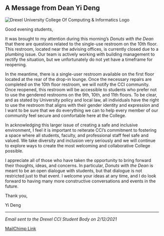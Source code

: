 ## A Message from Dean Yi Deng

![Drexel University College Of Computing & Informatics Logo](drexelcci.png)

Good evening students,

It was brought to my attention during this morning’s _Donuts with the Dean_ that
there are questions related to the single-use restroom on the 10th floor. This
restroom, located near the advising offices, is currently closed due to a
plumbing issue. Our team is actively working with building management to rectify
the situation, but we unfortunately do not yet have a timeframe for reopening.

In the meantime, there is a single-user restroom available on the first floor
located at the rear of the drop-in lounge. Once the necessary repairs are
completed on the 10th floor restroom, we will notify the CCI community. Once
reopened, this restroom will be accessible to students who prefer not to use the
gendered restrooms on the 9th, 10th, and 11th floors. To be clear, and as stated
by University policy and local law, all individuals have the right to use the
restroom that aligns with their gender identity and expression and I want to be
sure that we do everything we can to help every member of our community feel
secure and comfortable here at the College.

In acknowledging this larger issue of creating a safe and inclusive environment,
I feel it is important to reiterate CCI’s commitment to fostering a space where
all students, faculty, and professional staff feel safe and valued. We take
diversity and inclusion very seriously and we will continue to explore ways to
create the most welcoming and collaborative College possible.

I appreciate all of those who have taken the opportunity to bring forward their
thoughts, ideas, and concerns. In particular, _Donuts with the Dean_ is meant to
be an open dialogue with students, but that dialogue is not restricted just to
that event. I welcome your ideas at any time, and I do look forward to having
many more constructive conversations and events in the future.

Thank you,

Yi Deng

---

_Email sent to the Drexel CCI Student Body on 2/12/2021_

[MailChimp Link](https://mailchi.mp/804e74ed59f7/message-from-the-dean)

